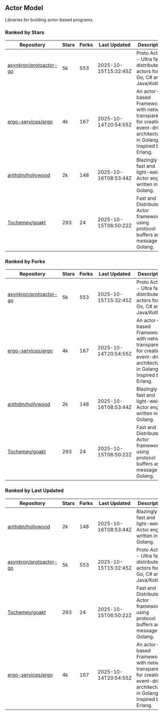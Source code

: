 ## Actor Model

Libraries for building actor-based programs.

### Ranked by Stars

| Repository | Stars | Forks | Last Updated | Description | 
|------------|-------|-------|--------------|-------------|
| [asynkron/protoactor-go](https://github.com/asynkron/protoactor-go) | 5k | 553 | 2025-10-15T15:32:45Z |  Proto Actor - Ultra fast distributed actors for Go, C# and Java/Kotlin. |
| [ergo-services/ergo](https://github.com/ergo-services/ergo) | 4k | 167 | 2025-10-14T20:54:55Z |  An actor-based Framework with network transparency for creating event-driven architecture in Golang. Inspired by Erlang. |
| [anthdm/hollywood](https://github.com/anthdm/hollywood) | 2k | 148 | 2025-10-16T08:53:44Z |  Blazingly fast and light-weight Actor engine written in Golang. |
| [Tochemey/goakt](https://github.com/Tochemey/goakt) | 293 | 24 | 2025-10-15T06:50:22Z |  Fast and Distributed Actor framework using protocol buffers as message for Golang. |

### Ranked by Forks

| Repository | Stars | Forks | Last Updated | Description | 
|------------|-------|-------|--------------|-------------|
| [asynkron/protoactor-go](https://github.com/asynkron/protoactor-go) | 5k | 553 | 2025-10-15T15:32:45Z |  Proto Actor - Ultra fast distributed actors for Go, C# and Java/Kotlin. |
| [ergo-services/ergo](https://github.com/ergo-services/ergo) | 4k | 167 | 2025-10-14T20:54:55Z |  An actor-based Framework with network transparency for creating event-driven architecture in Golang. Inspired by Erlang. |
| [anthdm/hollywood](https://github.com/anthdm/hollywood) | 2k | 148 | 2025-10-16T08:53:44Z |  Blazingly fast and light-weight Actor engine written in Golang. |
| [Tochemey/goakt](https://github.com/Tochemey/goakt) | 293 | 24 | 2025-10-15T06:50:22Z |  Fast and Distributed Actor framework using protocol buffers as message for Golang. |

### Ranked by Last Updated

| Repository | Stars | Forks | Last Updated | Description | 
|------------|-------|-------|--------------|-------------|
| [anthdm/hollywood](https://github.com/anthdm/hollywood) | 2k | 148 | 2025-10-16T08:53:44Z |  Blazingly fast and light-weight Actor engine written in Golang. |
| [asynkron/protoactor-go](https://github.com/asynkron/protoactor-go) | 5k | 553 | 2025-10-15T15:32:45Z |  Proto Actor - Ultra fast distributed actors for Go, C# and Java/Kotlin. |
| [Tochemey/goakt](https://github.com/Tochemey/goakt) | 293 | 24 | 2025-10-15T06:50:22Z |  Fast and Distributed Actor framework using protocol buffers as message for Golang. |
| [ergo-services/ergo](https://github.com/ergo-services/ergo) | 4k | 167 | 2025-10-14T20:54:55Z |  An actor-based Framework with network transparency for creating event-driven architecture in Golang. Inspired by Erlang. |

